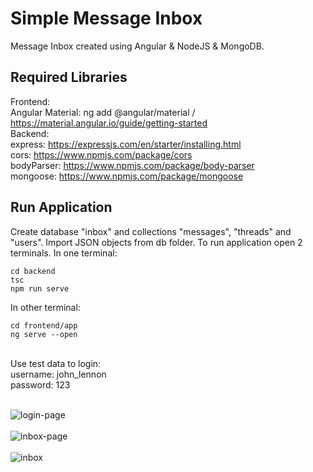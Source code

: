 # Simple Message Inbox
Message Inbox created using Angular &amp; NodeJS &amp; MongoDB.

## Required Libraries
Frontend: <br/>
Angular Material: ng add @angular/material / https://material.angular.io/guide/getting-started <br/>
Backend: <br/>
express: https://expressjs.com/en/starter/installing.html <br/>
cors: https://www.npmjs.com/package/cors <br/>
bodyParser: https://www.npmjs.com/package/body-parser <br/>
mongoose: https://www.npmjs.com/package/mongoose <br/>

## Run Application

Create database "inbox" and collections "messages", "threads" and "users". Import JSON objects from db folder.
To run application open 2 terminals.
In one terminal:
```
cd backend
tsc
npm run serve
```

In other terminal:
```
cd frontend/app
ng serve --open
```
<br>
Use test data to login:<br>
username: john_lennon<br>
password: 123<br><br>

![login-page](https://user-images.githubusercontent.com/79768470/133889890-83898e1d-dfbc-44e4-9b85-4a14cd42a75a.png)<br><br>
![inbox-page](https://user-images.githubusercontent.com/79768470/133889902-7145a273-59ac-4680-96dc-af3ec2f12d80.png)<br><br>
![inbox](https://user-images.githubusercontent.com/79768470/133889961-01a4309b-eb4d-4c73-bd1d-bb97064efb25.png)


